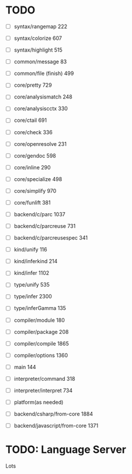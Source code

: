 # TODO

- [ ] syntax/rangemap 222
- [ ] syntax/colorize 607
- [ ] syntax/highlight 515
- [ ] common/message 83
- [ ] common/file (finish) 499
- [ ] core/pretty 729
- [ ] core/analysismatch 248
- [ ] core/analysiscctx 330
- [ ] core/ctail 691
- [ ] core/check 336
- [ ] core/openresolve 231
- [ ] core/gendoc 598
- [ ] core/inline 290
- [ ] core/specialize 498
- [ ] core/simplify 970
- [ ] core/funlift 381
- [ ] backend/c/parc 1037
- [ ] backend/c/parcreuse 731
- [ ] backend/c/parcreusespec 341
- [ ] kind/unify 116
- [ ] kind/inferkind 214
- [ ] kind/infer 1102
- [ ] type/unify 535
- [ ] type/infer 2300
- [ ] type/inferGamma 135
- [ ] compiler/module 180
- [ ] compiler/package 208
- [ ] compiler/compile 1865
- [ ] compiler/options 1360
- [ ] main 144
- [ ] interpreter/command 318
- [ ] interpreter/interpret 734
- [ ] platform(as needed)
- [ ] backend/csharp/from-core 1884
- [ ] backend/javascript/from-core 1371


# TODO: Language Server
Lots